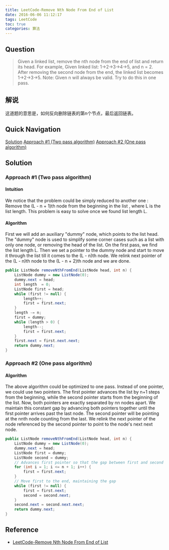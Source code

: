 ```yaml
---
title: LeetCode-Remove Nth Node From End of List
date: 2016-06-06 11:12:17
tags: LeetCode
toc: true
categories: 算法
---
```


## Question

> Given a linked list, remove the nth node from the end of list and return its head.
For example,
   Given linked list: 1->2->3->4->5, and n = 2.
   After removing the second node from the end, the linked list becomes 1->2->3->5.
Note:
Given n will always be valid.
Try to do this in one pass.

## 解说

这道题的意思是，如何反向删除链表的第n个节点，最后返回链表。

<!--more-->
## Quick Navigation
[Solution](#Solution)
[Approach #1 (Two pass algorithm)](#Approach1)
[Approach #2 (One pass algorithm)](#Approach2)

## <span id="Solution">Solution</span>

### <span id="Approach1">Approach #1 (Two pass algorithm)</span>

#### Intuition

We notice that the problem could be simply reduced to another one : Remove the (L - n + 1)th node from the beginning in the list , where L is the list length. This problem is easy to solve once we found list length L.

#### Algorithm

First we will add an auxiliary "dummy" node, which points to the list head. The "dummy" node is used to simplify some corner cases such as a list with only one node, or removing the head of the list. On the first pass, we find the list length L. Then we set a pointer to the dummy node and start to move it through the list till it comes to the (L - n)th node. We relink next pointer of the (L - n)th node to the (L - n + 2)th node and we are done.

```java
public ListNode removeNthFromEnd(ListNode head, int n) {
    ListNode dummy = new ListNode(0);
    dummy.next = head;
    int length  = 0;
    ListNode first = head;
    while (first != null) {
        length++;
        first = first.next;
    }
    length -= n;
    first = dummy;
    while (length > 0) {
        length--;
        first = first.next;
    }
    first.next = first.next.next;
    return dummy.next;
}
```

### <span id="Approach2">Approach #2 (One pass algorithm)</span>

#### Algorithm

The above algorithm could be optimized to one pass. Instead of one pointer, we could use two pointers. The first pointer advances the list by n+1 steps from the beginning, while the second pointer starts from the beginning of the list. Now, both pointers are exactly separated by nn nodes apart. We maintain this constant gap by advancing both pointers together until the first pointer arrives past the last node. The second pointer will be pointing at the nnth node counting from the last. We relink the next pointer of the node referenced by the second pointer to point to the node's next next node.

```java
public ListNode removeNthFromEnd(ListNode head, int n) {
    ListNode dummy = new ListNode(0);
    dummy.next = head;
    ListNode first = dummy;
    ListNode second = dummy;
    // Advances first pointer so that the gap between first and second is n nodes apart
    for (int i = 1; i <= n + 1; i++) {
        first = first.next;
    }
    // Move first to the end, maintaining the gap
    while (first != null) {
        first = first.next;
        second = second.next;
    }
    second.next = second.next.next;
    return dummy.next;
}
```

## Reference
- [LeetCode-Remove Nth Node From End of List](https://leetcode.com/articles/remove-nth-node-end-list/)
